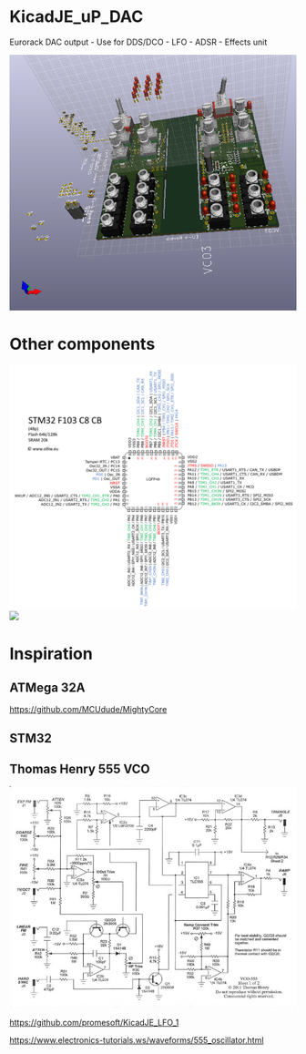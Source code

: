 # KicadJE_uP_DAC
Eurorack DAC output - Use for DDS/DCO - LFO - ADSR - Effects unit

![](KicadJE_uP_DAC_Top1.png)



# Other components
![](stm32f103c8cb-pinlayout-wp01.jpg)
![](https://camo.githubusercontent.com/178242e7684d9ab642e0c43fcb64b3a0bcb5c289/68747470733a2f2f692e696d6775722e636f6d2f4b3334785a62342e6a7067)
# Inspiration
## ATMega 32A
https://github.com/MCUdude/MightyCore
## STM32

## Thomas Henry 555 VCO

![](TH_vco555_0001.jpg)

https://github.com/promesoft/KicadJE_LFO_1

https://www.electronics-tutorials.ws/waveforms/555_oscillator.html
